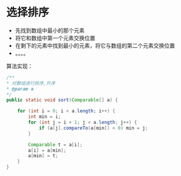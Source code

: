 # 选择排序

- 先找到数组中最小的那个元素
- 将它和数组中第一个元素交换位置
- 在剩下的元素中找到最小的元素，将它与数组的第二个元素交换位置
- 。。。。

算法实现：

```java
/**
* 对数组进行排序,升序
* @param a
*/
public static void sort(Comparable[] a) {

    for (int i = 0; i < a.length; i++) {
        int min = i;
        for (int j = i + 1; j < a.length; j++) {
            if (a[j].compareTo(a[min]) < 0) min = j;
        }

        Comparable t = a[i];
        a[i] = a[min];
        a[min] = t;
    }
}
```

